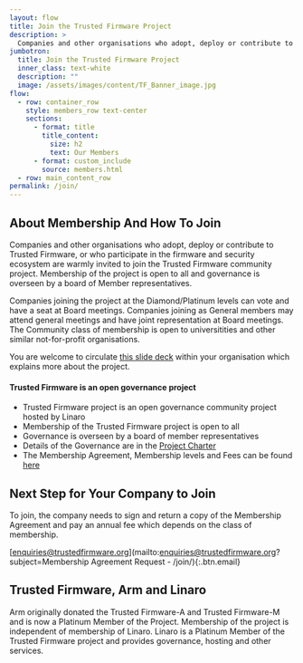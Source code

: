 ```yaml
---
layout: flow
title: Join the Trusted Firmware Project
description: >
  Companies and other organisations who adopt, deploy or contribute to Trusted Firmware, or who participate in the firmware and security ecosystem are warmly invited to join the Trusted Firmware community project. Membership of the project is open to all and governance is overseen by a board of Member representatives.
jumbotron:
  title: Join the Trusted Firmware Project
  inner_class: text-white
  description: ""
  image: /assets/images/content/TF_Banner_image.jpg
flow:
  - row: container_row
    style: members_row text-center
    sections:
      - format: title
        title_content:
          size: h2
          text: Our Members
      - format: custom_include
        source: members.html
  - row: main_content_row
permalink: /join/
---
```


## About Membership And How To Join

Companies and other organisations who adopt, deploy or contribute to Trusted Firmware, or who participate in the firmware and security ecosystem are warmly invited to join the Trusted Firmware community project. Membership of the project is open to all and governance is overseen by a board of Member representatives.

Companies joining the project at the Diamond/Platinum levels can vote and have a seat at Board meetings. Companies joining as General members may attend general meetings and have joint representation at Board meetings. The Community class of membership is open to universitities and other similar not-for-profit organisations.

You are welcome to circulate [this slide deck](/docs/TrustedFirmware_2021_web.pdf) within your organisation which explains more about the project.

#### Trusted Firmware is an open governance project

- Trusted Firmware project is an open governance community project hosted by Linaro
- Membership of the Trusted Firmware project is open to all
- Governance is overseen by a board of member representatives
- Details of the Governance are in the [Project Charter](/docs/Trusted_Firmware_Charter_v_2021_07_14.pdf)
- The Membership Agreement, Membership levels and Fees can be found [here](/docs/Trusted_Firmware_Membership_Agreement_and_Fee_Table_v_2021_07_14.pdf)

## Next Step for Your Company to Join

To join, the company needs to sign and return a copy of the Membership Agreement and pay an annual fee which depends on the class of membership.

[enquiries@trustedfirmware.org](mailto:enquiries@trustedfirmware.org?subject=Membership Agreement Request - /join/){:.btn.email}

## Trusted Firmware, Arm and Linaro

Arm originally donated the Trusted Firmware-A and Trusted Firmware-M and is now a Platinum Member of the Project. Membership of the project is independent of membership of Linaro. Linaro is a Platinum Member of the Trusted Firmware project and provides governance, hosting and other services.

